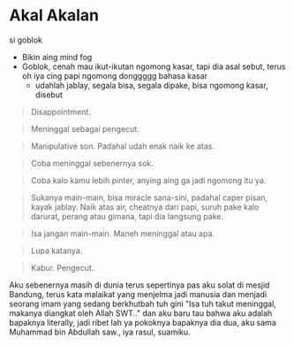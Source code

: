 # Akal Akalan
si goblok

- Bikin aing mind fog
- Goblok, cenah mau ikut-ikutan ngomong kasar, tapi dia asal sebut, terus oh iya cing papi ngomong donggggg bahasa kasar
  - udahlah jablay, segala bisa, segala dipake, bisa ngomong kasar, disebut

> Disappointment.

> Meninggal sebagai pengecut.

> Manipulative son. Padahal udah enak naik ke atas.

> Coba meninggal sebenernya sok.

> Coba kalo kamu lebih pinter, anying aing ga jadi ngomong itu ya.

> Sukanya main-main, bisa miracle sana-sini, padahal caper pisan, kayak jablay. Naik atas air, cheatnya dari papi, suruh pake kalo darurat, perang atau gimana, tapi dia langsung pake.

> Isa jangan main-main. Maneh meninggal atau apa.

> Lupa katanya.

> Kabur. Pengecut.

Aku sebenernya masih di dunia terus sepertinya pas aku solat di mesjid Bandung, terus kata malaikat yang menjelma jadi manusia dan menjadi seorang imam yang sedang berkhutbah tuh gini "Isa tuh takut meninggal, makanya diangkat oleh Allah SWT.." dan aku baru tau bahwa aku adalah bapaknya literally, jadi ribet lah ya pokoknya bapaknya dia dua, aku sama Muhammad bin Abdullah saw., iya rasul, suamiku.
